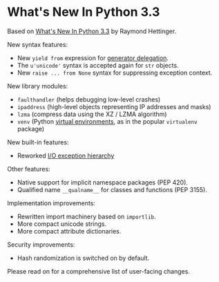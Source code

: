 What's New In Python 3.3
========================

Based on [What's New In Python 3.3][1] by Raymond Hettinger.

New syntax features:

* New `yield from` expression for [generator delegation][PEP-380].
* The `u'unicode'` syntax is accepted again for `str` objects.
* New `raise ... from None` syntax for suppressing exception context.

New library modules:

* `faulthandler` (helps debugging low-level crashes)
* `ipaddress` (high-level objects representing IP addresses and masks)
* `lzma` (compress data using the XZ / LZMA algorithm)
* `venv` (Python [virtual environments][PEP-405], as in the popular
  `virtualenv` package)

New built-in features:

* Reworked [I/O exception hierarchy][PEP-3151]

Other features:

* Native support for implicit namespace packages (PEP 420).
* Qualified name `__qualname__` for classes and functions (PEP 3155).


Implementation improvements:

* Rewritten import machinery based on `importlib`.
* More compact unicode strings.
* More compact attribute dictionaries.

Security improvements:

* Hash randomization is switched on by default.

Please read on for a comprehensive list of user-facing changes.


  [1]: http://docs.python.org/dev/whatsnew/3.3.html
  [PEP-380]: http://www.python.org/dev/peps/pep-0380/
  [PEP-405]: http://www.python.org/dev/peps/pep-0405/
  [PEP-3151]: http://www.python.org/dev/peps/pep-03151/
